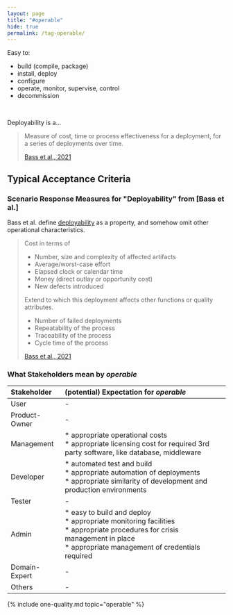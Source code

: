 ```yaml
---
layout: page
title: "#operable"
hide: true
permalink: /tag-operable/
---
```


<div class="arc42-help" markdown="1">

Easy to:
* build (compile, package)
* install, deploy
* configure
* operate, monitor, supervise, control
* decommission

</div><br>

Deployability is a...

>Measure of cost, time or process effectiveness for a deployment,
>for a series of deployments over time.
>
>[Bass et al., 2021](/references/#bass2021software)


## Typical Acceptance Criteria

### Scenario Response Measures for "Deployability" from [Bass et al.]

Bass et al. define [deployability](/qualities/deployability) as a property, and somehow omit other operational characteristics.

>Cost in terms of
>* Number, size and complexity of affected artifacts
>* Average/worst-case effort
>* Elapsed clock or calendar time
>* Money (direct outlay or opportunity cost)
>* New defects introduced
>
>Extend to which this deployment affects other functions or quality attributes.
>* Number of failed deployments
>* Repeatability of the process
>* Traceability of the process
>* Cycle time of the process
>
>[Bass et al., 2021](/references/#bass2021software)



### What Stakeholders mean by _operable_


| Stakeholder | (potential) Expectation for _operable_ |
|:--- |:--- |
| User | - |
| Product-Owner | -  |
| Management |* appropriate operational costs<br>* appropriate licensing cost for required 3rd party software, like database, middleware  |
| Developer |* automated test and build<br>* appropriate automation of deployments<br>* appropriate similarity of development and production environments |
| Tester | - |
| Admin |* easy to build and deploy<br>* appropriate monitoring facilities<br>* appropriate procedures for crisis management in place<br>* appropriate management of credentials required<br>   |
| Domain-Expert | - |
| Others | -  |

<!-- include all qualities associated with this tag -->
{% include one-quality.md topic="operable"  %}
